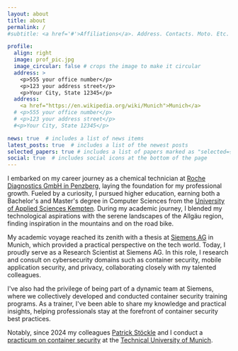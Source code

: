 ```yaml
---
layout: about
title: about
permalink: /
#subtitle: <a href='#'>Affiliations</a>. Address. Contacts. Moto. Etc.

profile:
  align: right
  image: prof_pic.jpg
  image_circular: false # crops the image to make it circular
  address: >
    <p>555 your office number</p>
    <p>123 your address street</p>
    <p>Your City, State 12345</p>
  address: 
    <a href="https://en.wikipedia.org/wiki/Munich">Munich</a>
  # <p>555 your office number</p>
  # <p>123 your address street</p>
  #<p>Your City, State 12345</p>

news: true  # includes a list of news items
latest_posts: true  # includes a list of the newest posts
selected_papers: true # includes a list of papers marked as "selected={true}"
social: true  # includes social icons at the bottom of the page
---
```


I embarked on my career journey as a chemical technician at
[Roche Diagnostics GmbH in Penzberg](https://www.roche.de/ueber-roche/standorte/penzberg/),
laying the foundation for my professional growth. Fueled by a curiosity, I pursued
higher education, earning both a Bachelor's and Master's degree in Computer Sciences
from the [University of Applied Sciences Kempten](https://www.hs-kempten.de/).
During my academic journey, I blended my technological aspirations with the serene
landscapes of the Allgäu region, finding inspiration in the mountains and on the road bike.

My academic voyage reached its zenith with a thesis at [Siemens AG](https://siemens.com)
in Munich, which provided a practical perspective on the tech world. Today, I
proudly serve as a Research Scientist at Siemens AG. In this role, I research
and consult on cybersecurity domains such as container security, mobile application
security, and privacy, collaborating closely with my talented colleagues.

I've also had the privilege of being part of a dynamic team at Siemens, where we
collectively developed and conducted container security training programs. As a
trainer, I've been able to share my knowledge and practical insights, helping
professionals stay at the forefront of container security best practices.

Notably, since 2024 my colleagues [Patrick Stöckle](https://pstoeckle.github.io/) and I
conduct a [practicum on container security](https://www.cs.cit.tum.de/sse/lehre/practical-course-container-security/)
at the [Technical University of Munich](https://www.tum.de/).

